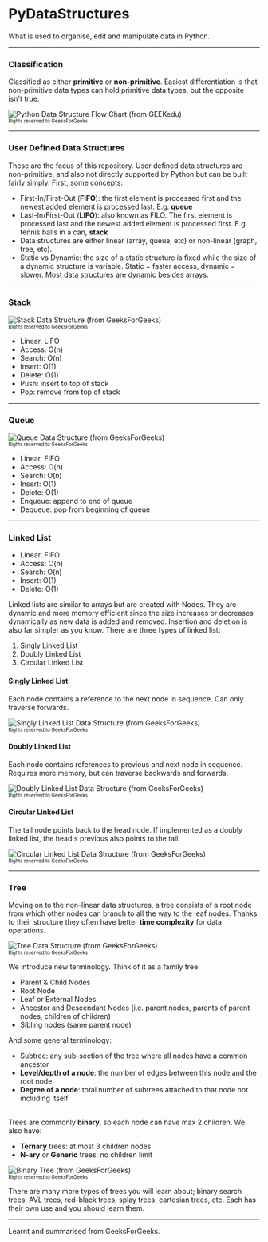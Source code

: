 # PyDataStructures
What is used to organise, edit and manipulate data in Python.


---
### Classification
Classified as either **primitive** or **non-primitive**. Easiest differentiation is that non-primitive data types can hold primitive data types, but the opposite isn't true.

![Python Data Structure Flow Chart (from GEEKedu)](/img/ds-flowchart.png?raw=true "PyDataStructures-Flowchart")
\
<sub><sup>Rights reserved to GeeksForGeeks</sup></sub>

---
### User Defined Data Structures
These are the focus of this repository. User defined data structures are non-primitive, and also not directly supported by Python but can be built fairly simply. First, some concepts:
- First-In/First-Out (**FIFO**): the first element is processed first and the newest added element is processed last. E.g. **queue**
- Last-In/First-Out (**LIFO**): also known as FILO. The first element is processed last and the newest added element is processed first. E.g. tennis balls in a can, **stack**
- Data structures are either linear (array, queue, etc) or non-linear (graph, tree, etc).
- Static vs Dynamic: the size of a static structure is fixed while the size of a dynamic structure is variable. Static = faster access, dynamic = slower. Most data structures are dynamic besides arrays.


---
### Stack

![Stack Data Structure (from GeeksForGeeks)](/img/stack.png?raw=true "Queue")
\
<sub><sup>Rights reserved to GeeksForGeeks</sup></sub>

- Linear, LIFO
- Access: O(n)
- Search: O(n)
- Insert: O(1)
- Delete: O(1)
- Push: insert to top of stack
- Pop: remove from top of stack


---
### Queue

![Queue Data Structure (from GeeksForGeeks)](/img/Queue.png?raw=true "Queue")
\
<sub><sup>Rights reserved to GeeksForGeeks</sup></sub>

- Linear, FIFO
- Access: O(n)
- Search: O(n)
- Insert: O(1)
- Delete: O(1)
- Enqueue: append to end of queue
- Dequeue: pop from beginning of queue


---
### Linked List

- Linear, FIFO
- Access: O(n)
- Search: O(n)
- Insert: O(1)
- Delete: O(1)

Linked lists are similar to arrays but are created with Nodes. They are dynamic and more memory efficient since the size increases or decreases dynamically as new data is added and removed. Insertion and deletion is also far simpler as you know. There are three types of linked list:
1. Singly Linked List
2. Doubly Linked List
3. Circular Linked List

#### Singly Linked List
Each node contains a reference to the next node in sequence. Can only traverse forwards.

![Singly Linked List Data Structure (from GeeksForGeeks)](/img/single-linked-list.png?raw=true "singly-linked-list")
\
<sub><sup>Rights reserved to GeeksForGeeks</sup></sub>


#### Doubly Linked List
Each node contains references to previous and next node in sequence. Requires more memory, but can traverse backwards and forwards.

![Doubly Linked List Data Structure (from GeeksForGeeks)](/img/doubly-linked-list.png?raw=true "doubly-linked-list")
\
<sub><sup>Rights reserved to GeeksForGeeks</sup></sub>

#### Circular Linked List
The tail node points back to the head node. If implemented as a doubly linked list, the head's previous also points to the tail.

![Circular Linked List Data Structure (from GeeksForGeeks)](/img/circular-linked-list.png?raw=true "circular-linked-list")
\
<sub><sup>Rights reserved to GeeksForGeeks</sup></sub>


---
### Tree
Moving on to the non-linear data structures, a tree consists of a root node from which other nodes can branch to all the way to the leaf nodes. Thanks to their structure they often have better **time complexity** for data operations.

![Tree Data Structure (from GeeksForGeeks)](/img/tree-data-structure.png?raw=true "tree-data-structure")
\
<sub><sup>Rights reserved to GeeksForGeeks</sup></sub>

We introduce new terminology. Think of it as a family tree:
- Parent & Child Nodes
- Root Node
- Leaf or External Nodes
- Ancestor and Descendant Nodes (i.e. parent nodes, parents of parent nodes, children of children)
- Sibling nodes (same parent node)


And some general terminology:
- Subtree: any sub-section of the tree where all nodes have a common ancestor
- **Level/depth of a node**: the number of edges between this node and the root node
- **Degree of a node**: total number of subtrees attached to that node not including itself

\
Trees are commonly **binary**, so each node can have max 2 children. We also have:
- **Ternary** trees: at most 3 children nodes
- **N-ary** or **Generic** trees: no children limit

![Binary Tree (from GeeksForGeeks)](/img/binary-tree.png?raw=true "binary-tree")
\
<sub><sup>Rights reserved to GeeksForGeeks</sup></sub>

There are many more types of trees you will learn about; binary search trees, AVL trees, red-black trees, splay trees, cartesian trees, etc. Each has their own use and you should learn them.


---

Learnt and summarised from GeeksForGeeks.


